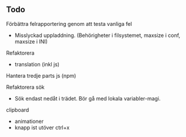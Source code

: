 ## Todo

Förbättra felrapportering genom att testa vanliga fel
- Misslyckad uppladdning. (Behörigheter i filsystemet, maxsize i conf, maxsize i INI)

Refaktorera
* translation (inkl js)

Hantera tredje parts js (npm)

Refaktorera sök  
* Sök endast nedåt i trädet. Bör gå med lokala variabler-magi.

clipboard  
* animationer
* knapp ist utöver ctrl+x